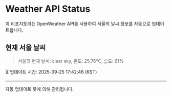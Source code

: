 
# Weather API Status

이 리포지토리는 OpenWeather API를 사용하여 서울의 날씨 정보를 자동으로 업데이트합니다.

## 현재 서울 날씨
> 서울의 현재 날씨: clear sky, 온도: 25.76°C, 습도: 61%

⏳ 업데이트 시간: 2025-09-25 17:42:46 (KST)

---
자동 업데이트 봇에 의해 관리됩니다.
